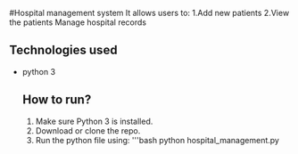 #Hospital management system
It allows users to:
1.Add new patients
2.View the patients
Manage hospital records
## Technologies used 
- python 3
  ## How to run?
  1. Make sure Python 3 is installed.
  2. Download or clone the repo.
  3. Run the python file using:
     '''bash
     python hospital_management.py
